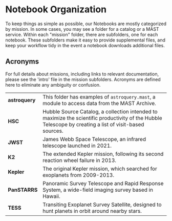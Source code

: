 # Notebook Organization

To keep things as simple as possible, our Notebooks are mostly categorized by mission. In some cases, you may see a folder for a catalog or a MAST service. Within each "mission" folder, there are subfolders, one for each notebook. These subfolders make it easy to provide supplemental files, and keep your workflow tidy in the event a notebook downloads additional files.

## Acronyms

For full details about missions, including links to relevant documentation, please see the 'intro' file in the mission subfolders. Acronyms are defined here to eliminate any ambiguity or confusion.

|                |                                                                                                                                                         |
|----------------|---------------------------------------------------------------------------------------------------------------------------------------------------------|
| **astroquery** | This folder has examples of `astroquery.mast`, a module to access data from the MAST Archive.                                                           |
| **HSC**        | Hubble Source Catalog, a collection intended to maximize the scientific productivity of the Hubble Telescope by creating a list of visit-based sources. |
| **JWST**       | James Webb Space Telescope, an infrared telescope launched in 2021.                                                                                     |
| **K2**         | The extended Kepler mission, following its second reaction wheel failure in 2013.                                                                       |
| **Kepler**     | The original Kepler mission, which searched for exoplanets from 2009-2013.                                                                              |
| **PanSTARRS**  | Panoramic Survey Telescope and Rapid Response System, a wide-field imaging survey based in Hawaii.                                                      |
| **TESS**       | Transiting Exoplanet Survey Satellite, designed to hunt planets in orbit around nearby stars.                                                           |
